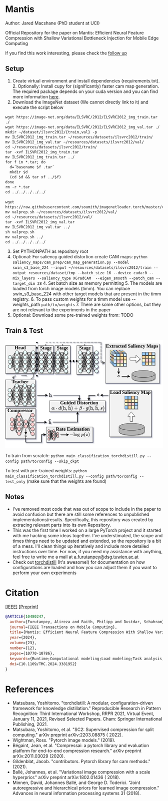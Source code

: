 # Mantis

Author: Jared Macshane (PhD student at UCI)

Official Repository for the paper on Mantis: Efficient Neural Feature Compression with Shallow Variational Bottleneck
Injection for Mobile Edge Computing

If you find this work interesting, please check the [follow up ](https://github.com/rezafuru/the-fool)

## Setup

1. Create virtual environment and install dependencies (requirements.txt). 
    2. Optionally: Install cupy for (significantly) faster cam map generation. The required package depends on your cuda version and you can find more information [here](https://docs.cupy.dev/en/stable/install.html). 
2. Download the ImageNet dataset (We cannot directly link to it) and execute the script below
```shell
wget https://image-net.org/data/ILSVRC/2012/ILSVRC2012_img_train.tar ./
wget https://image-net.org/data/ILSVRC/2012/ILSVRC2012_img_val.tar ./
mkdir ~/dataset/ilsvrc2012/{train,val} -p
mv ILSVRC2012_img_train.tar ~/resources/datasets/ilsvrc2012/train/
mv ILSVRC2012_img_val.tar ~/resources/datasets/ilsvrc2012/val/
cd ~/resources/datasets/ilsvrc2012/train/
tar -xvf ILSVRC2012_img_train.tar
mv ILSVRC2012_img_train.tar ../
for f in *.tar; do
  d=`basename $f .tar`
  mkdir $d
  (cd $d && tar xf ../$f)
done
rm -r *.tar
cd ../../../../../

wget https://raw.githubusercontent.com/soumith/imagenetloader.torch/master/valprep.sh
mv valprep.sh ~/resources/datasets/ilsvrc2012/val/
cd ~/resources/datasets/ilsvrc2012/val/
tar -xvf ILSVRC2012_img_val.tar
mv ILSVRC2012_img_val.tar ../
sh valprep.sh
mv valprep.sh ../
cd ../../../../../
```
3. Set PYTHONPATH as repository root
4. Optional: For saliency guided distortion create CAM maps: `python saliency_maps/cam_prep/cam_map_generation.py --model swin_s3_base_224 --input ~/resources/datasets/ilsvrc2012/train --output resources/dataset/tmp --batch_size 16 --device cuda:0 --mix_layers --saliency_type XGradCAM  --eigen_smooth --patch_cam --target_dim 28`
   4. Set batch size as memory permitting
   5. The models are loaded from torch image models (timm). You can replace swin_s3_base_224 with other target models that are present in the timm registry.
   6. To pass custom weights for a timm model use --weights_path `path/to/weights`
   7. There are some other options, but they are not relevant to the experiments in the paper
5. Optional: Download some pre-trained weights from: TODO
## Train & Test
![Training Setup](figs/training-details.png)

To train from scratch: `python main_classification_torchdistill.py --config path/to/config --skip_ckpt` 

To test with pre-trained weights: `python main_classification_torchdistill.py --config path/to/config --test_only` (make sure that the weights are found)
## Notes
- I've removed most code that was out of scope to include in the paper to avoid confusion but there are still some
  references to unpublished implementations/results.  Specifically, this repository was created by extracing relevant parts into its own Repository. 
- This was the first time I worked on a large PyTorch project and it started with me hacking some ideas together. I've understimated, the scope and times things need to be updated and extended, so the repository is a bit of a mess. I'll clean things up iteratively and include more detailed instructions over time. For now, if you need my assistance with anything, feel free to write me a mail at a.furutanpey@dsg.tuwien.ac.at 
- Check out [torchdistill](https://github.com/yoshitomo-matsubara/torchdistill) (It's awesome!) for documentation on how
  configurations are loaded and how you can adjust them if you want to perform your own experiments


# Citation

[[IEEE]](https://ieeexplore.ieee.org/document/10480247) [[Preprint]](https://arxiv.org/abs/2302.10681)

```bibtex
@ARTICLE{10480247,
  author={Furutanpey, Alireza and Raith, Philipp and Dustdar, Schahram},
  journal={IEEE Transactions on Mobile Computing}, 
  title={Mantis: Efficient Neural Feature Compression With Shallow Variational Bottleneck Injection for Mobile Edge Computing}, 
  year={2024},
  volume={23},
  number={12},
  pages={10770-10786},
  keywords={Runtime;Computational modeling;Load modeling;Task analysis;Bandwidth;Servers;Image coding;Split computing;distributed inference;edge computing;edge intelligence;learned image compression;data compression;neural data compression;feature compression;knowledge distillation},
  doi={10.1109/TMC.2024.3381952}
}
```

# References

- Matsubara, Yoshitomo. "torchdistill: A modular, configuration-driven framework for knowledge distillation."
  Reproducible Research in Pattern Recognition: Third International Workshop, RRPR 2021, Virtual Event, January 11,
  2021, Revised Selected Papers. Cham: Springer International Publishing, 2021.
- Matsubara, Yoshitomo, et al. "SC2: Supervised compression for split computing." arXiv preprint arXiv:2203.08875 (
  2022).
- Wightman, Ross. "Pytorch image models." (2019).
- Bégaint, Jean, et al. "Compressai: a pytorch library and evaluation platform for end-to-end compression research."
  arXiv preprint arXiv:2011.03029 (2020).
- Gildenblat, Jacob. "contributors. Pytorch library for cam methods." (2021).
- Ballé, Johannes, et al. "Variational image compression with a scale hyperprior." arXiv preprint arXiv:1802.01436 (
  2018).
- Minnen, David, Johannes Ballé, and George D. Toderici. "Joint autoregressive and hierarchical priors for learned image
  compression." Advances in neural information processing systems 31 (2018).
